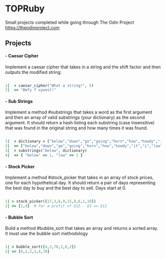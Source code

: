 # TOPRuby
Small projects completed while going through The Odin Project
https://theodinproject.com

## Projects

#### - Caesar Cipher
<p>
  Implement a caesar cipher that takes in a string and the shift factor and then outputs the modified string:
</p>

```ruby

1|  > caesar_cipher("What a string!", 5)
2|  => "Bmfy f xywnsl!"

```

#### - Sub Strings
<p>
  Implement a method #substrings that takes a word as the first argument and then an array of valid substrings (your dictionary) as the second argument. It should return a hash listing each substring (case insensitive) that was found in the original string and how many times it was found.
</p>

```ruby

1|  > dictionary = ["below","down","go","going","horn","how","howdy","it","i","low","own","part","partner","sit"]
2|  => ["below","down","go","going","horn","how","howdy","it","i","low","own","part","partner","sit"]
3|  > substrings("below", dictionary)
4|  => { "below" => 1, "low" => 1 }

```

#### - Stock Picker
<p>
  Implement a method #stock_picker that takes in an array of stock prices, one for each hypothetical day. It should return a pair of days representing the best day to buy and the best day to sell. Days start at 0.
</p>

```ruby

1| > stock_picker([17,3,6,9,15,8,6,1,10])
2| => [1,4]  # for a profit of $15 - $3 == $12

```

#### - Bubble Sort
<p>
Build a method #bubble_sort that takes an array and returns a sorted array. It must use the bubble sort methodology  
</p>

```ruby

1| > bubble_sort([4,3,78,2,0,2])
2| => [0,2,2,3,4,78]

```

